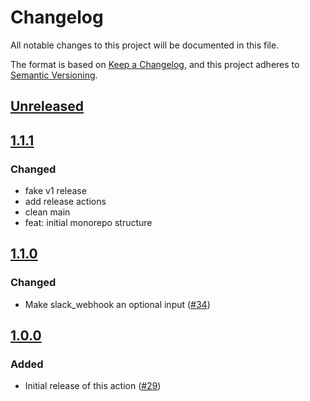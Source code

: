 # Changelog

All notable changes to this project will be documented in this file.

The format is based on [Keep a Changelog](https://keepachangelog.com/en/1.0.0/),
and this project adheres to [Semantic Versioning](https://semver.org/spec/v2.0.0.html).

## [Unreleased]

## [1.1.1]

### Changed

- fake v1 release
- add release actions
- clean main
- feat: initial monorepo structure

## [1.1.0]

### Changed

- Make slack_webhook an optional input ([#34](https://github.com/MetaMask/action-security-code-scanner/pull/34))

## [1.0.0]

### Added

- Initial release of this action ([#29](https://github.com/MetaMask/action-security-code-scanner/pull/29))

[Unreleased]: https://github.com/MetaMask/action-security-code-scanner/compare/v1.1.1...HEAD
[1.1.1]: https://github.com/MetaMask/action-security-code-scanner/compare/v1.1.0...v1.1.1
[1.1.0]: https://github.com/MetaMask/action-security-code-scanner/compare/v1.0.0...v1.1.0
[1.0.0]: https://github.com/MetaMask/action-security-code-scanner/releases/tag/v1.0.0
